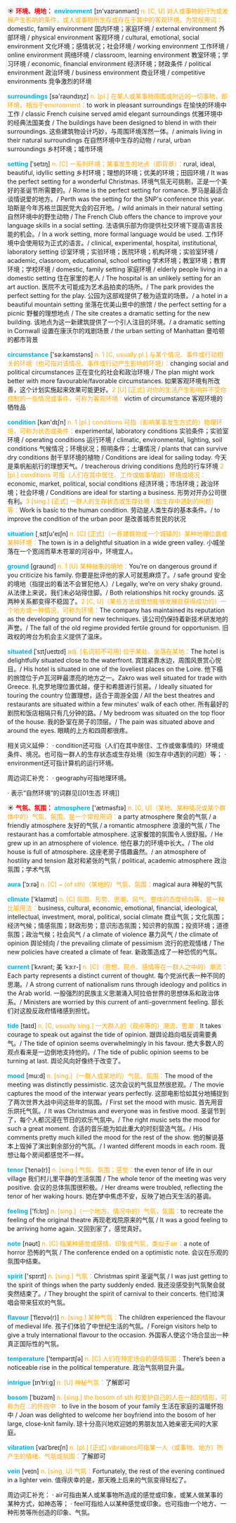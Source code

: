 ☀ <font color="red">**环境、境地：**</font>
<font color="sky blue">**environment**</font> [ɪn'vaɪrənmənt] 
<font color="orange">n. [C, U] 对人或事物的行为或发展产生影响的条件，或人或事物所生存或存在于其中的客观环境。为常规用词：</font>domestic, family environment 国内环境；家庭环境 / external environment 外部环境 / physical environment 客观环境 / cultural, emotional, social environment 文化环境；感情状况；社会环境 / working environment 工作环境 / online environment 网络环境 / classroom, learning environment 教室环境；学习环境 / economic, financial environment 经济环境；财政条件 / political environment 政治环境 / business environment 商业环境 / competitive environments 竞争激烈的环境

<font color="sky blue">**surroundings**</font> [sə'raʊndɪŋz] 
<font color="orange">n. [pl.] 在某人或某事物周围或附近的一切事物，即环境，相当于environment：</font>to work in pleasant surroundings 在愉快的环境中工作 / classic French cuisine served amid elegant surroundings 优雅环境中的经典法国美食 / The buildings have been designed to blend in with their surroundings. 这些建筑物设计巧妙，与周围环境浑然一体。/ animals living in their natural surroundings 在自然环境中生存的动物 / rural, urban surroundings 乡村环境；城市环境 
           
<font color="sky blue">**setting**</font> [ˈsetɪŋ]
<font color="orange">n. [C] 一系列环境；某事发生的地点（即背景）：</font>rural, ideal, beautiful, idyllic setting 乡村环境；理想的环境；优美的环境；田园环境 / It was the perfect setting for a wonderful Christmas. 环境气氛无可挑剔，正是一个美好的圣诞节所需要的。/ Rome is the perfect setting for romance. 罗马是最适合谈情说爱的地方。/ Perth was the setting for the SNP's conference this year. 珀斯是今年苏格兰国民党大会的召开地。/ wild animals in their natural setting 自然环境中的野生动物 / The French Club offers the chance to improve your language skills in a social setting. 法语俱乐部为你提供社交环境下提高语言技能的机会。/ In a work setting, more formal language would be used. 工作环境中会使用较为正式的语言。/ clinical, experimental, hospital, institutional, laboratory setting 诊室环境；实验环境；医院环境；机构环境；实验室环境 / academic, classroom, educational, school setting 学术环境；教室环境；教育环境；学校环境 / domestic, family setting 家庭环境 / elderly people living in a domestic setting 住在家里的老人 / The hospital is an unlikely setting for an art auction. 医院不太可能成为艺术品拍卖的场所。/ The park provides the perfect setting for the play. 公园为这部戏提供了极为适宜的场景。/ a hotel in a beautiful mountain setting 坐落在优美山景中的旅馆 / the perfect setting for a picnic 野餐的理想地点 / The site creates a dramatic setting for the new building. 该地点为这一新建筑提供了一个引人注目的环境。/ a dramatic setting in Cornwall 设置在康沃尔的戏剧场景 / the urban setting of Manhattan 曼哈顿的都市背景

<font color="sky blue">**circumstance**</font> ['sə:kəmstəns] 
<font color="orange">n. 1 [C, usually pl.] 与某个情况、事件或行动相关的环境（也可指对该情况、事件或行动产生影响的环境）：</font>changing social and political circumstances 正在变化的社会和政治环境 / The plan might work better with more favourable/favorable circumstances. 如果客观环境有所改善，这个计划实施起来效果可能更好。<font color="orange">2 [U] [正式] 对你的生活产生影响并不受你控制的一些情况或事件，可称为客观环境：</font>victim of circumstance 客观环境的牺牲品

<font color="sky blue">**condition**</font> [kən'dɪʃn] 
<font color="orange">n. 1 [pl.] conditions 可指（影响某事发生方式的）物理环境，可称为状态或条件：</font>experimental, laboratory conditions 实验条件；实验室环境 / operating conditions 运行环境 / climatic, environmental, lighting, soil conditions 气候情况；环境状况；照明条件；土壤情况 / plants that can survive dry conditions 耐干旱环境的植物 / Conditions are ideal for sailing today. 今天是乘帆船航行的理想天气。/ treacherous driving conditions 危险的行车环境 <font color="orange">2 [pl.] conditions 可指（人们在其中居住、工作或做事情的）环境或境况：</font>economic, market, political, social conditions 经济环境；市场环境；政治环境；社会环境 / Conditions are ideal for starting a business. 形势对开办公司很有利。<font color="orange">3 [sing.] [正式] 一群人的生存状态或生存处境（如生存中遇到的问题）等：</font>Work is basic to the human condition. 劳动是人类生存的基本条件。/ to improve the condition of the urban poor 是改善城市贫民的状况

<font color="sky blue">**situation**</font> [͵sɪtʃu'eɪʃn] 
<font color="orange">n. [C] [正式]（一栋建筑物或一个城镇的）某种地理位置或某种环境：</font>The town is in a delightful situation in a wide green valley. 小城坐落在一个宽阔而草木苍翠的河谷中，环境宜人。

<font color="sky blue">**ground**</font> [ɡraʊnd] 
<font color="orange">n. 1 [U] 某种抽象的境地：</font>You’re on dangerous ground if you criticize his family. 你要是批评他的家人可就惹麻烦了。/ safe ground 安全的境地（指提出的看法不会冒犯他人）/ Legally, we’re on very shaky ground. 从法律上来说，我们未必站得住脚。/ Both relationships hit rocky grounds. 这两种关系都变得不稳固了。<font color="orange">2 [C, U]（某些方法或思想能够发展且获得成功的）一个地方或一种情况，可称为环境：</font>The company has maintained its reputation as the developing ground for new techniques. 该公司仍保持着新技术研发地的声誉。/ The fall of the old regime provided fertile ground for opportunism. 旧政权的垮台为机会主义提供了温床。
           
<font color="sky blue">**situated**</font> [ˈsɪtʃueɪtɪd]
<font color="orange">adj. [名词前不可用] 位于某处、坐落在某地：</font>The hotel is delightfully situated close to the waterfront. 宾馆紧靠水边，周围风景赏心悦目。/ His hotel is situated in one of the loveliest places on the Loire. 他下榻的旅馆位于卢瓦河畔最漂亮的地方之一。Zakro was well situated for trade with Greece. 扎克罗地理位置优越，便于和希腊进行贸易。/ Ideally situated for touring the country 位置理想，适合于周游全国 / All the best theatres and restaurants are situated within a few minutes' walk of each other. 所有最好的剧院和饭店相隔只有几分钟的路。/ My bedroom was situated on the top floor of the house. 我的卧室在房子的顶层。/ The pain was situated above and around the eyes. 眼睛的上方和四周都很疼。

相关词义延伸：
· condition还可指（人们在其中居住、工作或做事情的）环境或条件、境况。也可指一群人的生存状态或生存处境（如生存中遇到的问题）等；
· environment还可指计算机的运行环境。

周边词汇补充：
· geography可指地理环境。

· 表示“自然环境”的词群见[[01生态 环境]]

☀ <font color="red">**气氛、氛围：**</font>
<font color="sky blue">**atmosphere**</font> ['ætməsfɪə] 
<font color="orange">n. [C, U]（某地、某种情况或某个群体中的）气氛，氛围。是一个常规用词：</font>a party atmosphere 聚会的气氛 / a friendly atmosphere 友好的气氛 / a romantic atmosphere 浪漫的气氛 / The restaurant has a comfortable atmosphere. 这家餐馆的氛围令人很舒服。/ He grew up in an atmosphere of violence. 他在暴力的环境中长大。/ The old house is full of atmosphere. 这座老房子情趣盎然。/ an atmosphere of hostility and tension 敌对和紧张的气氛 / political, academic atmosphere 政治氛围；学术气氛 

<font color="sky blue">**aura**</font> [ˈɔ:rə]
<font color="orange">n. [C] ~ (of sth)（某地的）气氛、氛围：</font>magical aura 神秘的气氛

<font color="sky blue">**climate**</font> ['klaɪmɪt] 
<font color="orange">n. [C] 氛围、形势、思潮、风气、整体的态度倾向等。是一种比喻用法：</font>business, cultural, economic, emotional, financial, ideological, intellectual, investment, moral, political, social climate 商业气氛；文化氛围；经济气候；情感氛围；财政形势；意识形态氛围；知识界的氛围；投资环境；道德氛围；政治气候；社会风气 / a climate of violence 暴力风气 / the climate of opinion 舆论倾向 / the prevailing climate of pessimism 流行的悲观情绪 / The new policies have created a climate of fear. 新政策造成了一种恐慌的气氛。
           
<font color="sky blue">**current**</font> [ˈkʌrənt; 美 ˈkɜ:r-]
<font color="orange">n. [C]（思想、观点、感情等在一群人之中的）潮流：</font>Each party represents a distinct current of thought. 每个党派代表一种不同的思潮。/ A strong current of nationalism runs through ideology and politics in the Arab world. 一股强烈的民族主义思潮涌入阿拉伯世界的思想体系和政治体系。/ Ministers are worried by this current of anti-government feeling. 部长们对这股反政府情绪感到担忧。           

<font color="sky blue">**tide**</font> [taɪd]
<font color="orange">n. [C, usually sing.] 一大群人的（观点等的）潮流、思潮：</font>It takes courage to speak out against the tide of opinion. 跟舆论趋向唱反调需要勇气。/ The tide of opinion seems overwhelmingly in his favour. 绝大多数人的观点看来是一边倒地支持他的。/ The tide of public opinion seems to be turning at last. 舆论风向好像终于改变了。

<font color="sky blue">**mood**</font> [mu:d]
<font color="orange">n. [sing.]（一群人或某地的）气氛、氛围：</font>The mood of the meeting was distinctly pessimistic. 这次会议的气氛显然很悲观。/ The movie captures the mood of the interwar years perfectly. 这部电影恰如其分地捕捉到了两次世界大战中间这些年的氛围。/ First set the mood with music. 首先用音乐烘托气氛。/ It was Christmas and everyone was in festive mood. 圣诞节到了，每个人都沉浸在节日的欢乐气氛中。/ The right music sets the mood for such a great moment. 合适的音乐能为如此重大的时刻营造气氛。/ His comments pretty much killed the mood for the rest of the show. 他的解说基本上毁掉了演出剩余部分的气氛。/ I wanted different moods in each room. 我想让每个房间都感觉不一样。
            
<font color="sky blue">**tenor**</font> [ˈtenə(r)]
<font color="orange">n. [sing.] 气氛、氛围；感觉：</font>the even tenor of life in our village 我们村儿里平静的生活氛围 / The whole tenor of the meeting was very positive. 会议的总体氛围很积极。/ Her dreams were troubled, reflecting the tenor of her waking hours. 她在梦中焦虑不安，反映了她白天生活的基调。

<font color="sky blue">**feeling**</font> ['fi:lɪŋ] 
<font color="orange">n. [sing.]（一个地方、情况中的）气氛，氛围：</font>to recreate the feeling of the original theatre 再现老戏院原来的气氛 / It was a good feeling to be arriving home again. 又回到家了，感觉真好。

<font color="sky blue">**note**</font> [nəʊt] 
<font color="orange">n. [C] 指某种感觉或感情、印象或气氛，类似于air：</font>a note of horror 恐怖的气氛 / The conference ended on a optimistic note. 会议在乐观的氛围中结束。

<font color="sky blue">**spirit**</font> ['spɪrɪt] 
<font color="orange">n. [sing.] 气氛：</font>Christmas spirit 圣诞气氛 / I was just getting to the spirit of things when the party suddenly ended. 我还没感受到气氛聚会就突然结束了。/ They brought the spirit of carnival to their concerts. 他们给演唱会带来狂欢的气氛。 
           
<font color="sky blue">**flavour**</font> [ˈfleɪvə(r)]
<font color="orange">n. [sing.] 某种气氛：</font>The children experienced the flavour of medieval life. 孩子们体验了中世纪生活的气氛。/ Foreign visitors help to give a truly international flavour to the occasion. 外国客人使这个场合显出一种真正国际性的气氛。

<font color="sky blue">**temperature**</font> ['tempərɪtʃə] 
<font color="orange">n. [C] 人们在特定场合的感情氛围：</font>There’s been a noticeable rise in the political temperature. 政治气氛明显升温。
             
<font color="sky blue">**intrigue**</font> [ɪnˈtri:g]
<font color="orange">n. [U] 神秘气氛：</font>了解即可         

<font color="sky blue">**bosom**</font> [ˈbʊzəm]
<font color="orange">n. [sing.] the bosom of sth 和爱护自己的人在一起的情形，可称为在…的怀抱中：</font>to live in the bosom of your family 生活在家庭的温暖怀抱中 / Joan was delighted to welcome her boyfriend into the bosom of her large, close-knit family. 琼十分高兴地欢迎她的男朋友加入她亲密无间的大家庭。
           
<font color="sky blue">**vibration**</font> [vaɪˈbreɪʃn]
<font color="orange">n. [pl.] [正式] vibrations可指某一人（或事物、地方）所产生的情绪、气氛或氛围：</font>了解即可
          
<font color="sky blue">**vein**</font> [veɪn]
<font color="orange">n. [sing, U] 气氛：</font>Fortunately, the rest of the evening continued in a lighter vein. 值得庆幸的是，那天晚上后来的气氛变得轻松了。

周边词汇补充：
· air可指由某人或某事物所造成的感觉或印象，或某人做某事的某种方式，如神态等；
· feel可指给人以某种感觉或印象。也可指由一个地方、一种形势等所创造的印象、气氛。

